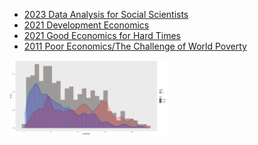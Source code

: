 
- [2023 Data Analysis for Social Scientists](https://www.youtube.com/playlist?list=PLUl4u3cNGP61ATaGTFcSp7bhogloD2wHP)
- [2021 Development Economics](https://www.youtube.com/watch?v=fIFB6SBw2lU&list=PLUl4u3cNGP61kvh3caDts2R6LmkYbmzaG)
- [2021 Good Economics for Hard Times](https://www.parisschoolofeconomics.eu/en/news/from-may-24-to-june-4-watch-abhijit-banerjee-and-esther-duflo-s-online-course/)
- [2011 Poor Economics/The Challenge of World Poverty](https://www.youtube.com/playlist?list=PLUl4u3cNGP620R91K4KP_fO4l3eeK5lDn)

<img src="HW/hist2.png" width="50%"> 